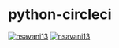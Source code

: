 # python-circleci
[![nsavani13](https://circleci.com/gh/nsavani13/python-circleci.svg?style=svg)](https://app.circleci.com/pipelines/github/nsavani13/python-circleci?branch=main&filter=all)
[![nsavani13](https://circleci.com/gh/nsavani13/python-circleci.svg?style=svg)](https://app.circleci.com/pipelines/github/nsavani13/python-circleci?branch=HW05a_Mocking&filter=all)
